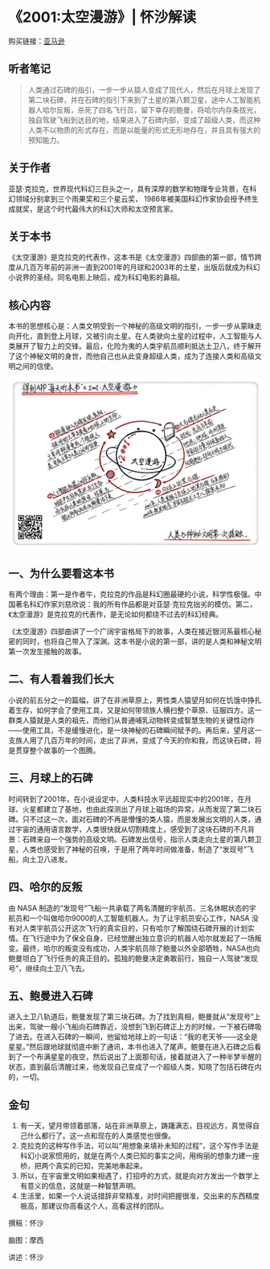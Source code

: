 《2001:太空漫游》| 怀沙解读
=============================

购买链接：[亚马逊](https://www.amazon.cn/gp/product/B00AU0BSTM/ref=pd_cp_14_1?ie=UTF8&psc=1&refRID=VZDAKJGQD1WX36PB70HS)

听者笔记
--------------------------

> 人类通过石碑的指引，一步一步从猿人变成了现代人，然后在月球上发现了第二块石碑，并在石碑的指引下来到了土星的第八颗卫星，途中人工智能机器人哈尔反叛，杀死了四名飞行员，留下幸存的鲍曼，将哈尔内存条拔光，独自驾驶飞船到达目的地，结果进入了石碑内部，变成了超级人类，而这种人类不以物质的形式存在，而是以能量的形式无形地存在，并且具有强大的预知能力。

关于作者
-----------------------------

亚瑟·克拉克，世界现代科幻三巨头之一，具有深厚的数学和物理专业背景，在科幻领域分别拿到三个雨果奖和三个星云奖， 1986年被美国科幻作家协会授予终生成就奖，是这个时代最伟大的科幻大师和太空预言家。

关于本书
-----------------------------

《太空漫游》是克拉克的代表作，这本书是《太空漫游》四部曲的第一部，情节跨度从几百万年前的非洲一直到2001年的月球和2003年的土星，出版后就成为科幻小说界的圣经。同名电影上映后，成为科幻电影的鼻祖。

核心内容
-----------------------------

本书的思想核心是：人类文明受到一个神秘的高级文明的指引，一步一步从蒙昧走向开化，直到登上月球，又被引向土星。在人类驶向土星的过程中，人工智能与人类展开了智力上的交锋。最后，化险为夷的人类宇航员顺利抵达土卫八，终于解开了这个神秘文明的身世，而他自己也从此变身超级人类，成为了连接人类和高级文明之间的信使。     
 
![](a-space-odyssey-2001/001.JPG)

一、为什么要看这本书
-----------------------------

有两个理由：第一是作者牛，克拉克的作品是科幻圈最硬的小说，科学性极强。中国著名科幻作家刘慈欣说：我的所有作品都是对亚瑟·克拉克拙劣的模仿。第二，《太空漫游》是克拉克的代表作，是无论如何都绕不过去的科幻经典。

《太空漫游》四部曲讲了一个广阔宇宙格局下的故事，人类在接近银河系最核心秘密的同时，也将自己带入了深渊。这本书是小说的第一部，讲的是人类和神秘文明第一次发生接触的故事。

二、有人看着我们长大
-----------------------------

小说的前五分之一的篇幅，讲了在非洲草原上，男性类人猿望月如何在饥饿中挣扎着生存，如何学会了使用工具，又是如何带领族人横扫整个草原、征服四方。这一群类人猿就是人类的祖先，而他们从普通哺乳动物转变成智慧生物的关键性动作——使用工具，不是缓慢进化，是一块神秘的石碑瞬间赋予的。再后来，望月这一支族人用了几百万年的时间，走出了非洲，变成了今天的你和我，而这块石碑，将是贯穿整个故事的一个图腾。

三、月球上的石碑
-----------------------------

时间转到了2001年。在小说设定中，人类科技水平远超现实中的2001年，在月球、火星都建立了基地，也由此探测出了月球上磁场的异常，从而发现了第二块石碑。只不过这一次，面对石碑的不再是懵懂的类人猿，而是发展出文明的人类，通过宇宙的通用语言数学，人类很快就从切割精度上，感受到了这块石碑的不凡背景：石碑来自一个强势的高级文明。石碑发出信号，指示人类走向土星的第八颗卫星，人类也感受到了神秘的召唤，于是用了两年时间做准备，制造了“发现号”飞船，向土卫八进发。

四、哈尔的反叛
-----------------------------

由 NASA 制造的“发现号”飞船一共承载了两名清醒的宇航员、三名休眠状态的宇航员和一个叫做哈尔9000的人工智能机器人。为了让宇航员安心工作，NASA 没有对人类宇航员公开这次飞行的真实目的，只有哈尔了解围绕石碑开展的计划实情。在飞行途中为了保全自身，已经觉醒出独立意识的机器人哈尔就发起了一场叛变。最终，哈尔的叛变没有成功，人类宇航员除了鲍曼以外全部牺牲，NASA也向鲍曼坦白了飞行任务的真正目的。孤独的鲍曼决定勇敢前行，独自一人驾驶“发现号”，继续向土卫八飞去。

五、鲍曼进入石碑
-----------------------------

进入土卫八轨道后，鲍曼发现了第三块石碑。为了找到真相，鲍曼就从“发现号”上出来，驾驶一艘小飞船向石碑靠近，没想到飞到石碑正上方的时候，一下被石碑吸了进去。在进入石碑的一瞬间，他留给地球上的一句话：“我的老天爷——这全是星星。”然后跟地球就彻底中断了通讯，本书也进入了尾声。鲍曼在进入石碑之后看到了一个布满星星的夜空，然后说出了上面那句话，接着就进入了一种半梦半醒的状态，直到最后清醒过来，他发现自己变成了一个超级人类，知晓了包括石碑在内的，一切。

金句
-----------------------------

1. 有一天，望月带领着部落，站在非洲草原上，踌躇满志，目视远方，真觉得自己什么都行了。这一点和现在的人类感觉也很像。
2. 克拉克的这种写作手法，可以叫“用想象来填补未知的过程”，这个写作手法是科幻小说家惯用的，就是在两个人类已知的事实之间，用绚丽的想象力建一座桥，把两个真实的已知，完美地串起来。
3. 所以，在宇宙里文明如果相遇了，打招呼的方式，就是向对方发出一个数学上有意义的信息，这就是一种智慧声明。
4. 生活里，如果一个人说话措辞非常精准，对时间把握很准，交出来的东西精度极高，那建议你高看这个人，高看这样的团队。

撰稿：怀沙

脑图：摩西

讲述：怀沙 